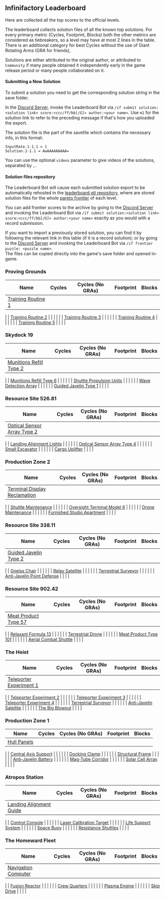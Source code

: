 ## Infinifactory Leaderboard

Here are collected all the top scores to the official levels.

The leaderboard collects solution files of all the known top solutions.
For every primary metric (Cycles, Footprint, Blocks) both the other metrics are considered as tiebreakers,
so a level may have at most 2 lines in the table.  
There is an additional category for best Cycles without the use of Giant Rotating Arms (GRA for friends),

Solutions are either attributed to the original author, or attributed to `Community` if many people obtained it
independently early in the game release period or many people collaborated on it.

#### Submitting a New Solution

To submit a solution you need to get the corresponding solution string in the save folder.

In the [Discord Server](https://discord.gg/98QNzdJ), invoke the Leaderboard Bot via
`/if submit solution:<solution link> score:<ccc/ff/bb[/G]> author:<your name>`.
Use `m1` for the solution link to refer to the preceding message if that's how you uploaded the export.

The solution file is the part of the savefile which contains the necessary info, in this format:
```
InputRate.1-1.1 = 1
Solution.1-1.1 = AwAAAAAAAAA=
```

You can use the optional `videos` parameter to give videos of the solutions, separated by `,`.

#### Solution files repository

The Leaderboard Bot will cause each submitted solution export to be automatically rehosted
in the [leaderboard git repository](https://github.com/12345ieee/infinifactory-leaderboard),
where are stored solution files for the whole [pareto frontier](https://en.wikipedia.org/wiki/Pareto_front) of each level.

You can add frontier scores to the archive by going to the [Discord Server](https://discord.gg/98QNzdJ)
and invoking the Leaderboard Bot via `/if submit solution:<solution link> score:<ccc/ff/bb[/G]> author:<your name>`
exactly as you would with a record submission.

If you want to import a previously stored solution, you can find it by following the relevant link in this table (if it is a record solution);
or by going to the [Discord Server](https://discord.gg/98QNzdJ) and invoking the Leaderboard Bot via `/if frontier puzzle: <puzzle name>`.  
The files can be copied directly into the game's save folder and opened in-game.

### Proving Grounds

| Name | Cycles | Cycles (No GRAs) | Footprint | Blocks
| ---  | ---  | --- | --- | ---
| [Training Routine 1](https://zlbb.faendir.com/if/1-1) | | | |
|
| [Training Routine 2](https://zlbb.faendir.com/if/1-2) | | | |
|
| [Training Routine 3](https://zlbb.faendir.com/if/1-3) | | | |
|
| [Training Routine 4](https://zlbb.faendir.com/if/1-4) | | | |
|
| [Training Routine 5](https://zlbb.faendir.com/if/1-5) | | | |

### Skydock 19

| Name | Cycles | Cycles (No GRAs) | Footprint | Blocks
| ---  | ---  | --- | --- | ---
| [Munitions Refill Type 2](https://zlbb.faendir.com/if/2-1) | | | |
|
| [Munitions Refill Type 6](https://zlbb.faendir.com/if/2-2b) | | | |
|
| [Shuttle Propulsion Units](https://zlbb.faendir.com/if/2-4) | | | |
|
| [Wave Detection Array](https://zlbb.faendir.com/if/2-3) | | | |
|
| [Guided Javelin Type 1](https://zlbb.faendir.com/if/2-5) | | | |

### Resource Site 526.81

| Name | Cycles | Cycles (No GRAs) | Footprint | Blocks
| ---  | ---  | --- | --- | ---
| [Optical Sensor Array Type 2](https://zlbb.faendir.com/if/3-1b) | | | |
|
| [Landing Alignment Lights](https://zlbb.faendir.com/if/3-2) | | | |
|
| [Optical Sensor Array Type 4](https://zlbb.faendir.com/if/3-3) | | | |
|
| [Small Excavator](https://zlbb.faendir.com/if/3-5b) | | | |
|
| [Cargo Uplifter](https://zlbb.faendir.com/if/3-4b) | | | |

### Production Zone 2

| Name | Cycles | Cycles (No GRAs) | Footprint | Blocks
| ---  | ---  | --- | --- | ---
| [Terminal Display Reclamation](https://zlbb.faendir.com/if/4-1) | | | |
|
| [Shuttle Maintenance](https://zlbb.faendir.com/if/4-3) | | | |
|
| [Oversight Terminal Model 6](https://zlbb.faendir.com/if/4-2) | | | |
|
| [Drone Maintenance](https://zlbb.faendir.com/if/4-4) | | | |
|
| [Furnished Studio Apartment](https://zlbb.faendir.com/if/4-5) | | | |

### Resource Site 338.11

| Name | Cycles | Cycles (No GRAs) | Footprint | Blocks
| ---  | ---  | --- | --- | ---
| [Guided Javelin Type 2](https://zlbb.faendir.com/if/5-1) | | | |
|
| [Gneiss Chair](https://zlbb.faendir.com/if/5-3) | | | |
|
| [Relay Satellite](https://zlbb.faendir.com/if/5-4b) | | | |
|
| [Terrestrial Surveyor](https://zlbb.faendir.com/if/5-2b) | | | |
|
| [Anti-Javelin Point Defense](https://zlbb.faendir.com/if/5-5) | | | |

### Resource Site 902.42

| Name | Cycles | Cycles (No GRAs) | Footprint | Blocks
| ---  | ---  | --- | --- | ---
| [Meat Product Type 57](https://zlbb.faendir.com/if/6-1) | | | |
|
| [Relaxant Formula 13](https://zlbb.faendir.com/if/6-2) | | | |
|
| [Terrestrial Drone](https://zlbb.faendir.com/if/6-3) | | | |
|
| [Meat Product Type 101](https://zlbb.faendir.com/if/6-4) | | | |
|
| [Aerial Combat Shuttle](https://zlbb.faendir.com/if/6-5) | | | |

### The Heist

| Name | Cycles | Cycles (No GRAs) | Footprint | Blocks
| ---  | ---  | --- | --- | ---
| [Teleporter Experiment 1](https://zlbb.faendir.com/if/7-1) | | | |
|
| [Teleporter Experiment 2](https://zlbb.faendir.com/if/7-2) | | | |
|
| [Teleporter Experiment 3](https://zlbb.faendir.com/if/7-3) | | | |
|
| [Teleporter Experiment 4](https://zlbb.faendir.com/if/7-4) | | | |
|
| [Terrestrial Surveyor](https://zlbb.faendir.com/if/7-5) | | | |
|
| [Anti-Javelin Satellite](https://zlbb.faendir.com/if/7-6) | | | |
|
| [The Big Blowout](https://zlbb.faendir.com/if/7-7) | | | |

### Production Zone 1

| Name | Cycles | Cycles (No GRAs) | Footprint | Blocks
| ---  | ---  | --- | --- | ---
| [Hull Panels](https://zlbb.faendir.com/if/8-1) | | | |
|
| [Central Axis Support](https://zlbb.faendir.com/if/8-2) | | | |
|
| [Docking Clamp](https://zlbb.faendir.com/if/8-3) | | | |
|
| [Structural Frame](https://zlbb.faendir.com/if/8-4) | | | |
|
| [Anti-Javelin Battery](https://zlbb.faendir.com/if/8-5) | | | |
|
| [Mag-Tube Corridor](https://zlbb.faendir.com/if/8-6) | | | |
|
| [Solar Cell Array](https://zlbb.faendir.com/if/8-7) | | | |

### Atropos Station

| Name | Cycles | Cycles (No GRAs) | Footprint | Blocks
| ---  | ---  | --- | --- | ---
| [Landing Alignment Guide](https://zlbb.faendir.com/if/9-1) | | | |
|
| [Control Console](https://zlbb.faendir.com/if/9-2) | | | |
|
| [Laser Calibration Target](https://zlbb.faendir.com/if/9-3) | | | |
|
| [Life Support System](https://zlbb.faendir.com/if/9-4) | | | |
|
| [Space Buoy](https://zlbb.faendir.com/if/9-5) | | | |
|
| [Resistance Shuttles](https://zlbb.faendir.com/if/9-6) | | | |

### The Homeward Fleet

| Name | Cycles | Cycles (No GRAs) | Footprint | Blocks
| ---  | ---  | --- | --- | ---
| [Navigation Computer](https://zlbb.faendir.com/if/10-1) | | | |
|
| [Fusion Reactor](https://zlbb.faendir.com/if/10-2) | | | |
|
| [Crew Quarters](https://zlbb.faendir.com/if/10-3) | | | |
|
| [Plasma Engine](https://zlbb.faendir.com/if/10-4) | | | |
|
| [Skip Drive](https://zlbb.faendir.com/if/10-6) | | | | 

